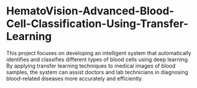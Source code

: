 # HematoVision-Advanced-Blood-Cell-Classification-Using-Transfer-Learning
This project focuses on developing an intelligent system that automatically identifies and classifies different types of blood cells using deep learning. By applying transfer learning techniques to medical images of blood samples, the system can assist doctors and lab technicians in diagnosing blood-related diseases more accurately and efficiently.
